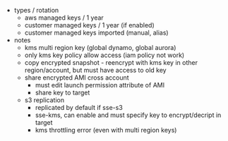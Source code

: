 - types / rotation
    - aws managed keys / 1 year
    - customer managed keys / 1 year (if enabled)
    - customer managed keys imported (manual, alias)
- notes
    - kms multi region key (global dynamo, global aurora)
    - only kms key policy allow access (iam policy not work)
    - copy encrypted snapshot - reencrypt with kms key in other region/account, but must have access to old key
    - share encrypted AMI cross account
        - must edit launch permission attribute of AMI
        - share key to target
    - s3 replication
        - replicated by default if sse-s3
        - sse-kms, can enable and must specify key to encrypt/decript in target
        - kms throttling error (even with multi region keys)